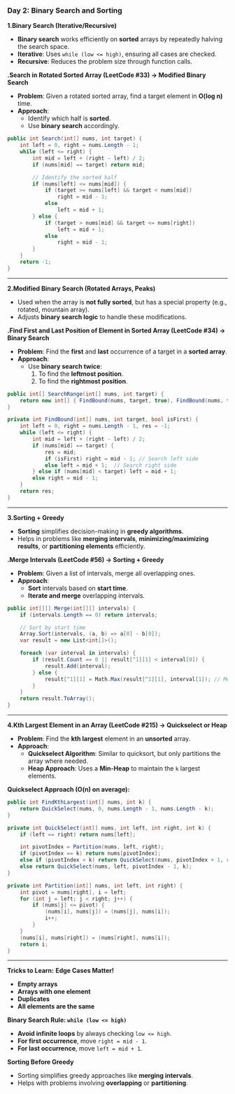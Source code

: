 ### **Day 2: Binary Search and Sorting**

**1.Binary Search (Iterative/Recursive)**
   - **Binary search** works efficiently on **sorted** arrays by repeatedly halving the search space.
   - **Iterative**: Uses `while (low <= high)`, ensuring all cases are checked.
   - **Recursive**: Reduces the problem size through function calls.

**.Search in Rotated Sorted Array (LeetCode #33) → Modified Binary Search**
   - **Problem**: Given a rotated sorted array, find a target element in **O(log n)** time.
   - **Approach**:
     - Identify which half is **sorted**.
     - Use **binary search** accordingly.

```csharp
public int Search(int[] nums, int target) {
    int left = 0, right = nums.Length - 1;
    while (left <= right) {
        int mid = left + (right - left) / 2;
        if (nums[mid] == target) return mid;

        // Identify the sorted half
        if (nums[left] <= nums[mid]) {
            if (target >= nums[left] && target < nums[mid])
                right = mid - 1;
            else
                left = mid + 1;
        } else {
            if (target > nums[mid] && target <= nums[right])
                left = mid + 1;
            else
                right = mid - 1;
        }
    }
    return -1;
}
```

---

**2.Modified Binary Search (Rotated Arrays, Peaks)**
   - Used when the array is **not fully sorted**, but has a special property (e.g., rotated, mountain array).
   - Adjusts **binary search logic** to handle these modifications.

**.Find First and Last Position of Element in Sorted Array (LeetCode #34) → Binary Search**
   - **Problem**: Find the **first** and **last** occurrence of a target in a **sorted array**.
   - **Approach**:
     - Use **binary search twice**:
       1. To find the **leftmost position**.
       2. To find the **rightmost position**.

```csharp
public int[] SearchRange(int[] nums, int target) {
    return new int[] { FindBound(nums, target, true), FindBound(nums, target, false) };
}

private int FindBound(int[] nums, int target, bool isFirst) {
    int left = 0, right = nums.Length - 1, res = -1;
    while (left <= right) {
        int mid = left + (right - left) / 2;
        if (nums[mid] == target) {
            res = mid;
            if (isFirst) right = mid - 1; // Search left side
            else left = mid + 1;  // Search right side
        } else if (nums[mid] < target) left = mid + 1;
        else right = mid - 1;
    }
    return res;
}
```

---

**3.Sorting + Greedy**
   - **Sorting** simplifies decision-making in **greedy algorithms**.
   - Helps in problems like **merging intervals**, **minimizing/maximizing results**, or **partitioning elements** efficiently.
     
**.Merge Intervals (LeetCode #56) → Sorting + Greedy**
   - **Problem**: Given a list of intervals, merge all overlapping ones.
   - **Approach**:
     - **Sort** intervals based on **start time**.
     - **Iterate and merge** overlapping intervals.

```csharp
public int[][] Merge(int[][] intervals) {
    if (intervals.Length == 0) return intervals;

    // Sort by start time
    Array.Sort(intervals, (a, b) => a[0] - b[0]);
    var result = new List<int[]>();

    foreach (var interval in intervals) {
        if (result.Count == 0 || result[^1][1] < interval[0]) {
            result.Add(interval);
        } else {
            result[^1][1] = Math.Max(result[^1][1], interval[1]); // Merge
        }
    }
    return result.ToArray();
}
```

---

**4.Kth Largest Element in an Array (LeetCode #215) → Quickselect or Heap**
   - **Problem**: Find the **kth largest** element in an **unsorted** array.
   - **Approach**:
     - **Quickselect Algorithm**: Similar to quicksort, but only partitions the array where needed.
     - **Heap Approach**: Uses a **Min-Heap** to maintain the `k` largest elements.

**Quickselect Approach (O(n) on average):**
```csharp
public int FindKthLargest(int[] nums, int k) {
    return QuickSelect(nums, 0, nums.Length - 1, nums.Length - k);
}

private int QuickSelect(int[] nums, int left, int right, int k) {
    if (left == right) return nums[left];

    int pivotIndex = Partition(nums, left, right);
    if (pivotIndex == k) return nums[pivotIndex];
    else if (pivotIndex < k) return QuickSelect(nums, pivotIndex + 1, right, k);
    else return QuickSelect(nums, left, pivotIndex - 1, k);
}

private int Partition(int[] nums, int left, int right) {
    int pivot = nums[right], i = left;
    for (int j = left; j < right; j++) {
        if (nums[j] <= pivot) {
            (nums[i], nums[j]) = (nums[j], nums[i]);
            i++;
        }
    }
    (nums[i], nums[right]) = (nums[right], nums[i]);
    return i;
}
```

---
**Tricks to Learn:**
**Edge Cases Matter!**  
   - **Empty arrays**  
   - **Arrays with one element**  
   - **Duplicates**  
   - **All elements are the same**  

**Binary Search Rule: `while (low <= high)`**  
   - **Avoid infinite loops** by always checking `low <= high`.
   - **For first occurrence**, move `right = mid - 1`.
   - **For last occurrence**, move `left = mid + 1`.

**Sorting Before Greedy**  
   - Sorting simplifies greedy approaches like **merging intervals**.
   - Helps with problems involving **overlapping** or **partitioning**.
